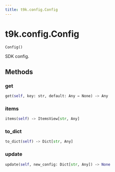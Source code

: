 ```yaml
---
title: t9k.config.Config
---
```


# t9k.config.Config

```python
Config()
```

SDK config.

## Methods

### get

```python
get(self, key: str, default: Any = None) ‑> Any
```

### items

```python
items(self) ‑> ItemsView[str, Any]
```

### to_dict

```python
to_dict(self) ‑> Dict[str, Any]
```

### update

```python
update(self, new_config: Dict[str, Any]) ‑> None
```
